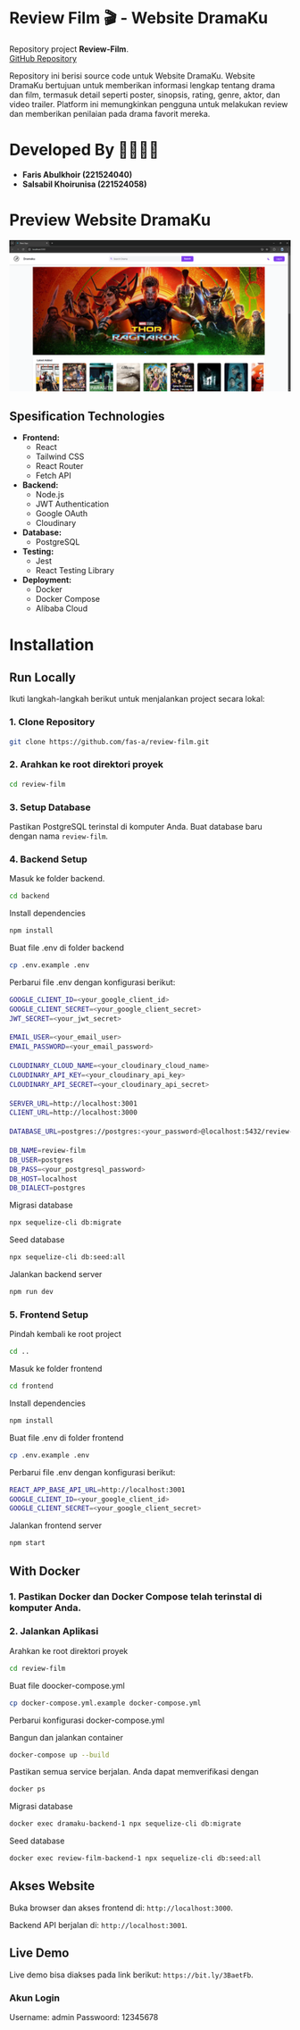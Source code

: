 # Review Film 🎬 - Website DramaKu

Repository project **Review-Film**.  
[GitHub Repository](https://github.com/fas-a/review-film.git)

Repository ini berisi source code untuk Website DramaKu. Website DramaKu bertujuan untuk memberikan informasi lengkap tentang drama dan film, termasuk detail seperti poster, sinopsis, rating, genre, aktor, dan video trailer. Platform ini memungkinkan pengguna untuk melakukan review dan memberikan penilaian pada drama favorit mereka.

# Developed By 👩‍💻👨‍💻

- **Faris Abulkhoir (221524040)**
- **Salsabil Khoirunisa (221524058)**

# Preview Website DramaKu

![App Screenshot](./frontend/src/img/LandingPage.jpg)

## Spesification Technologies

- **Frontend:**
  - React
  - Tailwind CSS
  - React Router
  - Fetch API
- **Backend:**
  - Node.js
  - JWT Authentication
  - Google OAuth
  - Cloudinary
- **Database:**
  - PostgreSQL
- **Testing:**
  - Jest
  - React Testing Library
- **Deployment:**
  - Docker
  - Docker Compose
  - Alibaba Cloud

# Installation

## Run Locally

Ikuti langkah-langkah berikut untuk menjalankan project secara lokal:

### 1. Clone Repository

```bash
git clone https://github.com/fas-a/review-film.git
```

### 2. Arahkan ke root direktori proyek

```bash
cd review-film
```

### 3. Setup Database

Pastikan PostgreSQL terinstal di komputer Anda.
Buat database baru dengan nama `review-film`.

### 4. Backend Setup

Masuk ke folder backend.

```bash
cd backend
```

Install dependencies

```bash
npm install
```

Buat file .env di folder backend

```bash
cp .env.example .env
```

Perbarui file .env dengan konfigurasi berikut:

```bash
GOOGLE_CLIENT_ID=<your_google_client_id>
GOOGLE_CLIENT_SECRET=<your_google_client_secret>
JWT_SECRET=<your_jwt_secret>

EMAIL_USER=<your_email_user>
EMAIL_PASSWORD=<your_email_password>

CLOUDINARY_CLOUD_NAME=<your_cloudinary_cloud_name>
CLOUDINARY_API_KEY=<your_cloudinary_api_key>
CLOUDINARY_API_SECRET=<your_cloudinary_api_secret>

SERVER_URL=http://localhost:3001
CLIENT_URL=http://localhost:3000

DATABASE_URL=postgres://postgres:<your_password>@localhost:5432/review-film

DB_NAME=review-film
DB_USER=postgres
DB_PASS=<your_postgresql_password>
DB_HOST=localhost
DB_DIALECT=postgres
```

Migrasi database

```bash
npx sequelize-cli db:migrate
```

Seed database

```bash
npx sequelize-cli db:seed:all
```

Jalankan backend server

```bash
npm run dev
```

### 5. Frontend Setup

Pindah kembali ke root project

```bash
cd ..
```

Masuk ke folder frontend

```bash
cd frontend
```

Install dependencies

```bash
npm install
```

Buat file .env di folder frontend

```bash
cp .env.example .env
```

Perbarui file .env dengan konfigurasi berikut:

```bash
REACT_APP_BASE_API_URL=http://localhost:3001
GOOGLE_CLIENT_ID=<your_google_client_id>
GOOGLE_CLIENT_SECRET=<your_google_client_secret>
```

Jalankan frontend server

```bash
npm start
```

## With Docker

### 1. Pastikan Docker dan Docker Compose telah terinstal di komputer Anda.

### 2. Jalankan Aplikasi

Arahkan ke root direktori proyek

```bash
cd review-film
```

Buat file doocker-compose.yml

```bash
cp docker-compose.yml.example docker-compose.yml
```

Perbarui konfigurasi docker-compose.yml

Bangun dan jalankan container

```bash
docker-compose up --build
```

Pastikan semua service berjalan. Anda dapat memverifikasi dengan

```bash
docker ps
```

Migrasi database

```bash
docker exec dramaku-backend-1 npx sequelize-cli db:migrate
```

Seed database

```bash
docker exec review-film-backend-1 npx sequelize-cli db:seed:all
```


## Akses Website

Buka browser dan akses frontend di: `http://localhost:3000`.

Backend API berjalan di: `http://localhost:3001`.

## Live Demo

Live demo bisa diakses pada link berikut: `https://bit.ly/3BaetFb`.

### Akun Login

Username: admin
Passwoord: 12345678
